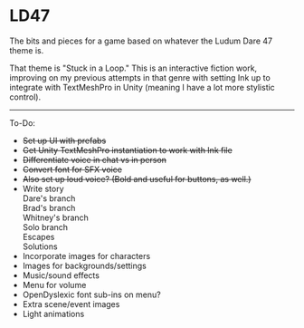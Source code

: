 # LD47
 The bits and pieces for a game based on whatever the Ludum Dare 47 theme is.

That theme is "Stuck in a Loop." This is an interactive fiction work, improving on my previous attempts in that genre with setting Ink up to integrate with TextMeshPro in Unity (meaning I have a lot more stylistic control).

***
To-Do:
- ~~Set up UI with prefabs~~
- ~~Get Unity TextMeshPro instantiation to work with Ink file~~
- ~~Differentiate voice in chat vs in person~~
- ~~Convert font for SFX voice~~
- ~~Also set up loud voice? (Bold and useful for buttons, as well.)~~
- Write story  
   Dare's branch  
   Brad's branch  
   Whitney's branch  
   Solo branch  
   Escapes  
   Solutions  
- Incorporate images for characters
- Images for backgrounds/settings
- Music/sound effects
- Menu for volume
- OpenDyslexic font sub-ins on menu?
- Extra scene/event images
- Light animations
